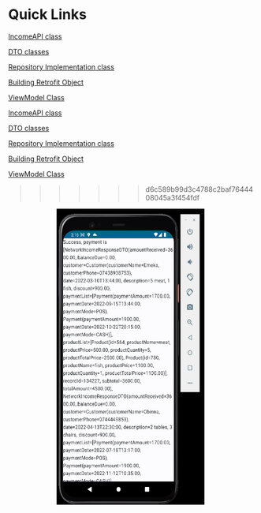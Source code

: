 # Quick Links


[IncomeAPI class](./app/src/main/java/com/uxstate/networkincometest/data/remote/api/IncomeAPI.kt)

[DTO classes](./app/src/main/java/com/uxstate/networkincometest/data/remote/dto)

[Repository Implementation class](./app/src/main/java/com/uxstate/networkincometest/data/remote/repository/IncomeRepositoryImpl.kt)

[Building Retrofit Object](./app/src/main/java/com/uxstate/networkincometest/di/AppModule.kt)

[ViewModel Class](.app/src/main/java/com/uxstate/networkincometest/presentation/screens/home_screen/HomeViewModel.kt)

[IncomeAPI class](https://github.com/Tonnie-Dev/NetworkIncomeTest/tree/master/app/src/main/java/com/uxstate/networkincometest/data/remote/api)

[DTO classes](https://github.com/Tonnie-Dev/NetworkIncomeTest/tree/master/app/src/main/java/com/uxstate/networkincometest/data/remote/dto)

[Repository Implementation class](https://github.com/Tonnie-Dev/NetworkIncomeTest/blob/master/app/src/main/java/com/uxstate/networkincometest/data/remote/repository/IncomeRepositoryImpl.kt)

[Building Retrofit Object](https://github.com/Tonnie-Dev/NetworkIncomeTest/blob/master/app/src/main/java/com/uxstate/networkincometest/di/AppModule.kt)

[ViewModel Class](https://github.com/Tonnie-Dev/NetworkIncomeTest/blob/master/app/src/main/java/com/uxstate/networkincometest/presentation/screens/home_screen/HomeViewModel.kt)
>>>>>>> d6c589b99d3c4788c2baf7644408045a3f454fdf



<p align="center">
<img img width="300" height="600" src="./screenshots/sample_1.png"> &nbsp;


</p>

